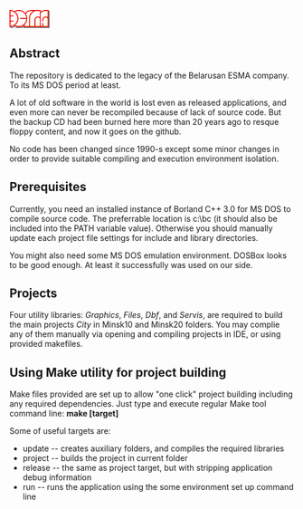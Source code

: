 ![](assets/esma.gif)

## Abstract
The repository is dedicated to the legacy of the Belarusan ESMA company. To its MS DOS period at least.

A lot of old software in the world is lost even as released applications, and even more can never be recompiled because of lack of source code. But the backup CD had been burned here more than 20 years ago to resque floppy content, and now it goes on the github.

No code has been changed since 1990-s except some minor changes in order to provide suitable compiling and execution environment isolation.

## Prerequisites

Currently, you need an installed instance of Borland C++ 3.0 for MS DOS to compile source code. The preferrable location is c:\bc (it should also be included into the PATH variable value). Otherwise you should manually update each project file settings for include and library directories.

You might also need some MS DOS emulation environment. DOSBox looks to be good enough. At least it successfully was used on our side.

## Projects

Four utility libraries: *Graphics*, *Files*, *Dbf*, and *Servis*, are required to build the main projects *City* in Minsk10 and Minsk20 folders.
You may complie any of them manually via opening and compiling projects in IDE, or using provided makefiles.

## Using Make utility for project building

Make files provided are set up to allow "one click" project building including any required dependencies. Just type and execute regular Make tool command line: **make [target]**

Some of useful targets are:
* update -- creates auxiliary folders, and compiles the required libraries
* project -- builds the project in current folder
* release -- the same as project target, but with stripping application debug information
* run -- runs the application using the some environment set up command line
